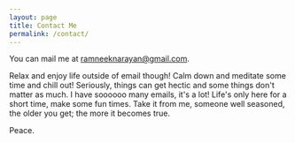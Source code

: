 ```yaml
---
layout: page
title: Contact Me
permalink: /contact/
---
```



You can mail me at <a href="mailto:{{ site.email }}">ramneeknarayan@gmail.com</a>.

<!-- add your email if you like... -->

<!-- write about you... -->

Relax and enjoy life outside of email though! Calm down and meditate some time and chill out! Seriously, things can get hectic and some things don't matter as much. I have soooooo many emails, it's a lot! Life's only here for a short time, make some fun times. Take it from me, someone well seasoned, the older you get; the more it becomes true.

Peace.
